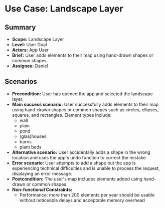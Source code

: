 # Use Case: Landscape Layer

## Summary

- **Scope:** Landscape Layer
- **Level:** User Goal
- **Actors:** App User
- **Brief:** User adds elements to their map using hand-drawn shapes or common shapes.
- **Assignee:** Daniel

## Scenarios

- **Precondition:** User has opened the app and selected the landscape layer.
- **Main success scenario:**
  User successfully adds elements to their map using hand-drawn shapes or common shapes such as circles, ellipses, squares, and rectangles.
  Element types include:
  - wall
  - plain
  - pond
  - (glas)houses
  - barns
  - plant beds
- **Alternative scenario:**
  User accidentally adds a shape in the wrong location and uses the app's undo function to correct the mistake.
- **Error scenario:**
  User attempts to add a shape but the app is experiencing technical difficulties and is unable to process the request, displaying an error message.
- **Postcondition:**
  The user's map includes elements added using hand-drawn or common shapes.
- **Non-functional Constraints:**
  - Performance: more than 200 elements per year should be usable without noticeable delays and acceptable memory overhead
